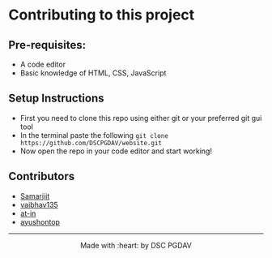 # Contributing to this project
## Pre-requisites:
- A code editor 
- Basic knowledge of HTML, CSS, JavaScript
	
## Setup Instructions
- First you need to clone this repo using either git or your preferred git gui tool
- In the terminal paste the following `git clone https://github.com/DSCPGDAV/website.git`
- Now open the repo in your code editor and start working!

## Contributors
- [Samarjiit](https://github.com/Samarjiit)
- [vaibhav135](https://github.com/vaibhav135)
- [at-in](https://github.com/at-in)
- [ayushontop](https://github.com/ayushontop)

<hr>

<p align="center">
	Made with :heart: by DSC PGDAV
</p>

